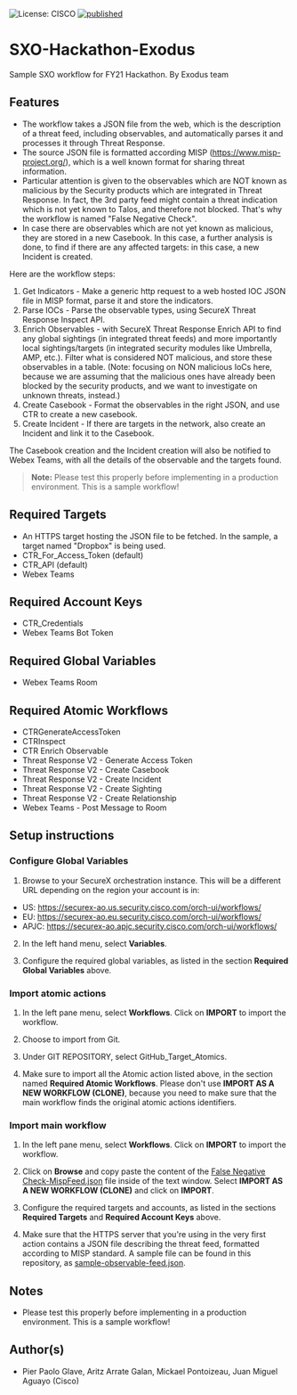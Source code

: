 ![License: CISCO](https://img.shields.io/badge/License-CISCO-blue.svg)
[![published](https://static.production.devnetcloud.com/codeexchange/assets/images/devnet-published.svg)](https://developer.cisco.com/codeexchange/github/repo/<REPO-HERE>)

# SXO-Hackathon-Exodus
Sample SXO workflow for FY21 Hackathon. By Exodus team

## Features
* The workflow takes a JSON file from the web, which is the description of a threat feed, including observables, and automatically parses it and processes it through Threat Response.
* The source JSON file is formatted according MISP (https://www.misp-project.org/), which is a well known format for sharing threat information.
* Particular attention is given to the observables which are NOT known as malicious by the Security products which are integrated in Threat Response. In fact, the 3rd party feed might contain a threat indication which is not yet known to Talos, and therefore not blocked. That's why the workflow is named "False Negative Check".
* In case there are observables which are not yet known as malicious, they are stored in a new Casebook. In this case, a further analysis is done, to find if there are any affected targets: in this case, a new Incident is created.

Here are the workflow steps:

1. Get Indicators - Make a generic http request to a web hosted IOC JSON file in MISP format, parse it and store the indicators.
2. Parse IOCs - Parse the observable types, using SecureX Threat Response Inspect API.
3. Enrich Observables - with SecureX Threat Response Enrich API to find any global sightings (in integrated threat feeds) and more importantly local sightings/targets (in integrated security modules like Umbrella, AMP, etc.). Filter what is considered NOT malicious, and store these observables in a table. (Note: focusing on NON malicious IoCs here, because we are assuming that the malicious ones have already been blocked by the security products, and we want to investigate on unknown threats, instead.)
4. Create Casebook - Format the observables in the right JSON, and use CTR to create a new casebook.
5. Create Incident - If there are targets in the network, also create an Incident and link it to the Casebook.

The Casebook creation and the Incident creation will also be notified to Webex Teams, with all the details of the observable and the targets found.

> **Note:** Please test this properly before implementing in a production environment. This is a sample workflow!

## Required Targets
- An HTTPS target hosting the JSON file to be fetched. In the sample, a target named "Dropbox" is being used.
- CTR_For_Access_Token (default)
- CTR_API (default)
- Webex Teams

## Required Account Keys
- CTR_Credentials
- Webex Teams Bot Token

## Required Global Variables
- Webex Teams Room

## Required Atomic Workflows
- CTRGenerateAccessToken
- CTRInspect
- CTR Enrich Observable
- Threat Response V2 - Generate Access Token
- Threat Response V2 - Create Casebook
- Threat Response V2 - Create Incident
- Threat Response V2 - Create Sighting
- Threat Response V2 - Create Relationship
- Webex Teams - Post Message to Room

## Setup instructions

### Configure Global Variables

1. Browse to your SecureX orchestration instance. This will be a different URL depending on the region your account is in: 

* US: https://securex-ao.us.security.cisco.com/orch-ui/workflows/
* EU: https://securex-ao.eu.security.cisco.com/orch-ui/workflows/
* APJC: https://securex-ao.apjc.security.cisco.com/orch-ui/workflows/

2. In the left hand menu, select **Variables**.

3. Configure the required global variables, as listed in the section **Required Global Variables** above.

### Import atomic actions

1. In the left pane menu, select **Workflows**. Click on **IMPORT** to import the workflow.

2. Choose to import from Git.

3. Under GIT REPOSITORY, select GitHub_Target_Atomics.

4. Make sure to import all the Atomic action listed above, in the section named **Required Atomic Workflows**. Please don't use **IMPORT AS A NEW WORKFLOW (CLONE)**, because you need to make sure that the main workflow finds the original atomic actions identifiers.

### Import main workflow

1. In the left pane menu, select **Workflows**. Click on **IMPORT** to import the workflow.

2. Click on **Browse** and copy paste the content of the [False Negative Check-MispFeed.json](False%20Negative%20Check%20-%20MISP%20Feed.json) file inside of the text window.  Select **IMPORT AS A NEW WORKFLOW (CLONE)** and click on **IMPORT**.

3. Configure the required targets and accounts, as listed in the sections **Required Targets** and **Required Account Keys** above.

4. Make sure that the HTTPS server that you're using in the very first action contains a JSON file describing the threat feed, formatted according to MISP standard. A sample file can be found in this repository, as [sample-observable-feed.json](sample-observable-feed.json).

## Notes

* Please test this properly before implementing in a production environment. This is a sample workflow!

## Author(s)

* Pier Paolo Glave, Aritz Arrate Galan, Mickael Pontoizeau, Juan Miguel Aguayo
 (Cisco)
